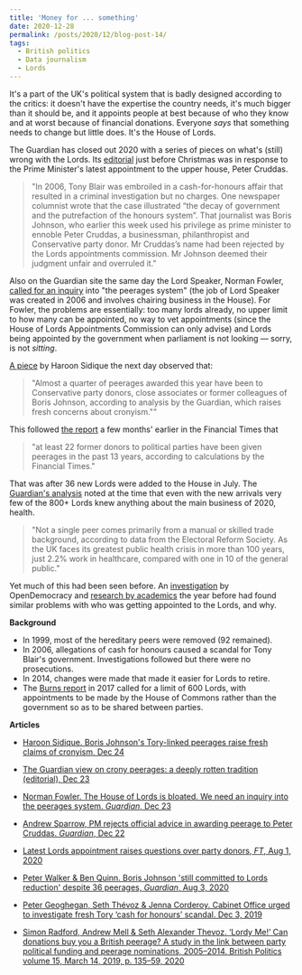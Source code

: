 ```yaml
---
title: 'Money for ... something'
date: 2020-12-28
permalink: /posts/2020/12/blog-post-14/
tags:
  - British politics
  - Data journalism
  - Lords
---
```

It's a part of the UK's political system that is badly designed according to the critics: it doesn't have the expertise the country needs, it's much bigger than it should be, and it appoints people at best because of who they know and at worst because of financial donations. Everyone *says* that something needs to change but little does. It's the House of Lords.

The Guardian has closed out 2020 with a series of pieces on what's (still) wrong with the Lords. Its [editorial](https://www.theguardian.com/commentisfree/2020/dec/23/the-guardian-view-on-crony-peerages-a-deeply-rotten-tradition) just before Christmas was in response to the Prime Minister's latest appointment to the upper house, Peter Cruddas.

> "In 2006, Tony Blair was embroiled in a cash-for-honours affair that resulted in a criminal investigation but no charges. One newspaper columnist wrote that the case illustrated “the decay of government and the putrefaction of the honours system”. That journalist was Boris Johnson, who earlier this week used his privilege as prime minister to ennoble Peter Cruddas, a businessman, philanthropist and Conservative party donor. Mr Cruddas’s name had been rejected by the Lords appointments commission. Mr Johnson deemed their judgment unfair and overruled it."

Also on the Guardian site the same day the Lord Speaker, Norman Fowler, [called for an inquiry](https://www.theguardian.com/commentisfree/2020/dec/23/house-of-lords-peerages-appointments) into "the peerages system" (the job of Lord Speaker was created in 2006 and involves chairing business in the House). For Fowler, the problems are essentially: too many lords already, no upper limit to how many can be appointed, no way to vet appointments (since the House of Lords Appointments Commission can only advise) and Lords being appointed by the government when parliament is not looking — sorry, is not *sitting*.

[A piece](https://www.theguardian.com/politics/2020/dec/24/boris-johnson-tory-linked-peerages-raise-fresh-cronyism-claims) by Haroon Sidique the next day observed that:

> "Almost a quarter of peerages awarded this year have been to Conservative party donors, close associates or former colleagues of Boris Johnson, according to analysis by the Guardian, which raises fresh concerns about cronyism.""

This followed [the report](https://www.ft.com/content/5a456127-6f9a-4f87-aacc-5a54d8da8da7) a few months' earlier in the Financial Times that

> "at least 22 former donors to political parties have been given peerages in the past 13 years, according to calculations by the Financial Times."

That was after 36 new Lords were added to the House in July. The [Guardian's analysis](https://www.theguardian.com/politics/2020/aug/03/no-10-boris-johnson-pm-still-committed-lords-reduction-despite-36-peerages) noted at the time that even with the new arrivals very few of the 800+ Lords knew anything about the main business of 2020, health.

> "Not a single peer comes primarily from a manual or skilled trade background, according to data from the Electoral Reform Society. As the UK faces its greatest public health crisis in more than 100 years, just 2.2% work in healthcare, compared with one in 10 of the general public."

Yet much of this had been seen before. An [investigation](https://www.opendemocracy.net/en/dark-money-investigations/cabinet-office-urged-to-investigate-fresh-tory-cash-for-honours-scandal/) by OpenDemocracy and [research by academics](https://link.springer.com/article/10.1057/s41293-019-00109-4) the year before had found similar problems with who was getting appointed to the Lords, and why.


**Background**

- In 1999, most of the hereditary peers were removed (92 remained).
- In 2006, allegations of cash for honours caused a scandal for Tony Blair's government. Investigations followed but there were no prosecutions.
- In 2014, changes were made that made it easier for Lords to retire.
- The [Burns report](https://publications.parliament.uk/pa/cm201719/cmselect/cmpubadm/662/662.pdf) in 2017 called for a limit of 600 Lords, with appointments to be made by the House of Commons rather than the government so as to be shared between parties.


**Articles**

- [Haroon Sidique. Boris Johnson's Tory-linked peerages raise fresh claims of cronyism, Dec 24](https://www.theguardian.com/politics/2020/dec/24/boris-johnson-tory-linked-peerages-raise-fresh-cronyism-claims)

- [The Guardian view on crony peerages: a deeply rotten tradition (editorial), Dec 23](https://www.theguardian.com/commentisfree/2020/dec/23/the-guardian-view-on-crony-peerages-a-deeply-rotten-tradition)

- [Norman Fowler. The House of Lords is bloated. We need an inquiry into the peerages system. *Guardian*, Dec 23](https://www.theguardian.com/commentisfree/2020/dec/23/house-of-lords-peerages-appointments)

- [Andrew Sparrow, PM rejects official advice in awarding peerage to Peter Cruddas. *Guardian*, Dec 22](https://www.theguardian.com/politics/2020/dec/22/pm-rejects-official-advice-in-awarding-peter-cruddas-peerage)

- [Latest Lords appointment raises questions over party donors, *FT*, Aug 1, 2020](https://www.ft.com/content/5a456127-6f9a-4f87-aacc-5a54d8da8da7)

- [Peter Walker & Ben Quinn. Boris Johnson 'still committed to Lords reduction' despite 36 peerages, *Guardian*, Aug 3, 2020](https://www.theguardian.com/politics/2020/aug/03/no-10-boris-johnson-pm-still-committed-lords-reduction-despite-36-peerages)

- [Peter Geoghegan, Seth Thévoz & Jenna Corderoy. Cabinet Office urged to investigate fresh Tory ‘cash for honours’ scandal. Dec 3, 2019](https://www.opendemocracy.net/en/dark-money-investigations/cabinet-office-urged-to-investigate-fresh-tory-cash-for-honours-scandal/)

- [Simon Radford, Andrew Mell & Seth Alexander Thevoz. ‘Lordy Me!’ Can donations buy you a British peerage? A study in the link between party political funding and peerage nominations, 2005–2014. British Politics volume 15, March 14, 2019, p. 135–59, 2020](https://link.springer.com/article/10.1057/s41293-019-00109-4)
